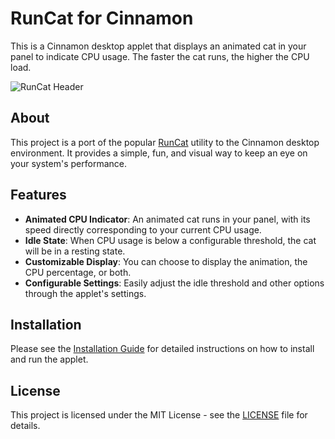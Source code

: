 # RunCat for Cinnamon

This is a Cinnamon desktop applet that displays an animated cat in your panel to indicate CPU usage. The faster the cat runs, the higher the CPU load.

![RunCat Header](assets/runcat-header.gif)

## About

This project is a port of the popular [RunCat](https://github.com/Kyome22/RunCat_for_windows) utility to the Cinnamon desktop environment. It provides a simple, fun, and visual way to keep an eye on your system's performance.

## Features

-   **Animated CPU Indicator**: An animated cat runs in your panel, with its speed directly corresponding to your current CPU usage.
-   **Idle State**: When CPU usage is below a configurable threshold, the cat will be in a resting state.
-   **Customizable Display**: You can choose to display the animation, the CPU percentage, or both.
-   **Configurable Settings**: Easily adjust the idle threshold and other options through the applet's settings.

## Installation

Please see the [Installation Guide](INSTALL.md) for detailed instructions on how to install and run the applet.

## License

This project is licensed under the MIT License - see the [LICENSE](LICENSE) file for details.
